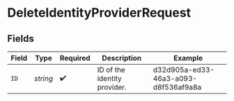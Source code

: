 # DeleteIdentityProviderRequest


## Fields

| Field                                | Type                                 | Required                             | Description                          | Example                              |
| ------------------------------------ | ------------------------------------ | ------------------------------------ | ------------------------------------ | ------------------------------------ |
| `ID`                                 | *string*                             | :heavy_check_mark:                   | ID of the identity provider.         | d32d905a-ed33-46a3-a093-d8f536af9a8a |